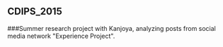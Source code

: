 ## CDIPS_2015
###Summer research project with Kanjoya, analyzing posts from social media network "Experience Project".
